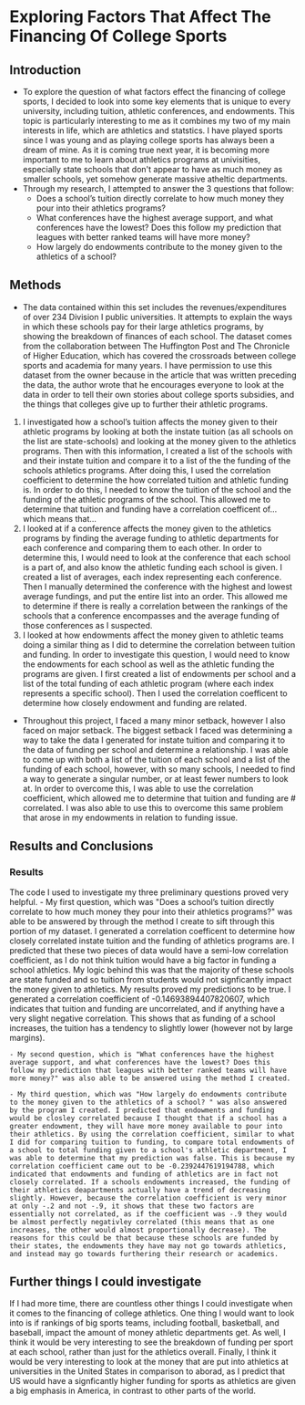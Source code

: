 # Exploring Factors That Affect The Financing Of College Sports
 
## Introduction
- To explore the question of what factors effect the financing of college sports, I decided to look into some key elements that is unique to every university, including tuition, athletic conferences, and endowments. This topic is particularly interesting to me as it combines my two of my main interests in life, which are athletics and statstics. I have played sports since I was young and as playing college sports has always been a dream of mine. As it is coming true next year, it is becoming more important to me to learn about athletics programs at univisities, especially state schools that don't appear to have as much money as smaller schools, yet somehow generate massive atheltic departments. 
- Through my research, I attempted to answer the 3 questions that follow: 
    - Does a school’s tuition directly correlate to how much money they pour into their athletics programs? 
    - What conferences have the highest average support, and what conferences have the lowest? Does this follow my prediction that leagues with better ranked teams will have more money?
    - How largely do endowments contribute to the money given to the athletics of a school? 

## Methods
- The data contained within this set includes the revenues/expenditures of over 234 Division I public universities. It attempts to explain the ways in which these schools pay for their large athletics programs, by showing the breakdown of finances of each school. The dataset comes from the collaboration between The Huffington Post and The Chronicle of Higher Education, which has covered the crossroads between college sports and academia for many years. I have permission to use this dataset from the owner because in the article that was written preceding the data, the author wrote that he encourages everyone to look at the data in order to tell their own stories about college sports subsidies, and the things that colleges give up to further their athletic programs.  

1. I investigated how a school’s tuition affects the money given to their athletic programs by looking at both the instate tuition (as all schools on the list are state-schools) and looking at the money given to the athletics programs. Then with this information, I created a list of the schools with and their instate tuition and compare it to a list of the the funding of the schools athletics programs. After doing this, I used the correlation coefficient to determine the how correlated tuition and athletic funding is. In order to do this, I needed to know the tuition of the school and the funding of the athletic programs of the school. This allowed me to determine that tuition and funding have a correlation coefficent of... which means that...
2. I looked at if a conference affects the money given to the athletics programs by finding the average funding to athletic departments for each conference and comparing them to each other. In order to determine this, I would need to look at the conference that each school is a part of, and also know the athletic funding each school is given. I created a list of averages, each index representing each conference. Then I manually determined the conference with the highest and lowest average fundings, and put the entire list into an order. This allowed me to determine if there is really a correlation between the rankings of the schools that a conference encompasses and the average funding of those conferences as I suspected. 
3. I looked at how endowments affect the money given to athletic teams doing a similar thing as I did to determine the correlation between tuition and funding. In order to investigate this question, I would need to know the endowments for each school as well as the athletic funding the programs are given. I first created a list of endowments per school and a list of the total funding of each athletic program (where each index represents a specific school). Then I used the correlation coefficent to determine how closely endowment and funding are related. 

- Throughout this project, I faced a many minor setback, however I also faced on major setback. The biggest setback I faced was determining a way to take the data I generated for instate tuition and comparing it to the data of funding per school and determine a relationship. I was able to come up with both a list of the tuition of each school and a list of the funding of each school, however, with so many schools, I needed to find a way to generate a singular number, or at least fewer numbers to look at. In order to overcome this, I was able to use the correlation coefficient, which allowed me to determine that tuition and funding are # correlated. I was also able to use this to overcome this same problem that arose in my endowments in relation to funding issue. 

## Results and Conclusions
### Results
The code I used to investigate my three preliminary questions proved very helpful. 
    - My first question, which was "Does a school’s tuition directly correlate to how much money they pour into their athletics programs?" was able to be answered by through the method I create to sift through this portion of my dataset. I generated a correlation coefficent to determine how closely correlated instate tuition and the funding of athletics programs are. I predicted that these two pieces of data would have a semi-low correlation coefficient, as I do not think tuition would have a big factor in funding a school athletics. My logic behind this was that the majority of these schools are state funded and so tuition from students would not signficantly impact the money given to athletics. My results proved my predictions to be true. I generated a correlation coefficient of -0.14693894407820607, which indicates that tuition and funding are uncorrelated, and if anything have a very slight negative correlation. This shows that as funding of a school increases, the tuition has a tendency to slightly lower (however not by large margins).

    - My second question, which is "What conferences have the highest average support, and what conferences have the lowest? Does this follow my prediction that leagues with better ranked teams will have more money?" was also able to be answered using the method I created. 

    - My third question, which was "How largely do endowments contribute to the money given to the athletics of a school? " was also answered by the program I created. I predicted that endowments and funding would be closley correlated because I thought that if a school has a greater endowment, they will have more money available to pour into their athletics. By using the correlation coefficient, similar to what I did for comparing tuition to funding, to compare total endowments of a school to total funding given to a school's athletic department, I was able to determine that my prediction was false. This is because my correlation coefficient came out to be -0.2392447619194788, which indicated that endowments and funding of athletics are in fact not closely correlated. If a schools endowments increased, the funding of their athletics deapartments actually have a trend of decreasing slightly. However, because the correlation coefficient is very minor at only -.2 and not -.9, it shows that these two factors are essentially not correlated, as if the coefficient was -.9 they would be almost perfectly negativley correlated (this means that as one increases, the other would almost proportionally decrease). The reasons for this could be that because these schools are funded by their states, the endowments they have may not go towards athletics, and instead may go towards furthering their research or academics. 

## Further things I could investigate
If I had more time, there are countless other things I could investigate when it comes to the financing of college athletics. One thing I would want to look into is if rankings of big sports teams, including football, basketball, and baseball, impact the amount of money athletic departments get. As well, I think it would be very interesting to see the breakdown of funding per sport at each school, rather than just for the athletics overall. Finally, I think it would be very interesting to look at the money that are put into athletics at universities in the United States in comparison to aborad, as I predict that US would have a signficantly higher funding for sports as athletics are given a big emphasis in America, in contrast to other parts of the world.
